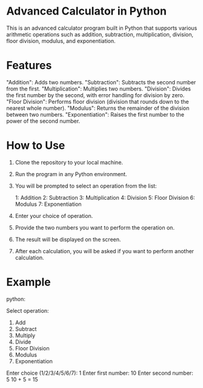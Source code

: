 # Advanced Calculator in Python

This is an advanced calculator program built in Python that supports various arithmetic operations such as addition, subtraction, multiplication, division, floor division, modulus, and exponentiation.

# Features

 "Addition": Adds two numbers.
 "Subtraction": Subtracts the second number from the first.
 "Multiplication": Multiplies two numbers.
 "Division": Divides the first number by the second, with error handling for division by zero.
 "Floor Division": Performs floor division (division that rounds down to the nearest whole number).
 "Modulus": Returns the remainder of the division between two numbers.
 "Exponentiation": Raises the first number to the power of the second number.

# How to Use

1. Clone the repository to your local machine.
2. Run the program in any Python environment.
3. You will be prompted to select an operation from the list:
   
    1: Addition
    2: Subtraction
    3: Multiplication
    4: Division
    5: Floor Division
    6: Modulus
    7: Exponentiation
   
5. Enter your choice of operation.
6. Provide the two numbers you want to perform the operation on.
7. The result will be displayed on the screen.
8. After each calculation, you will be asked if you want to perform another calculation.

# Example

python:

Select operation:
1. Add
2. Subtract
3. Multiply
4. Divide
5. Floor Division
6. Modulus
7. Exponentiation

Enter choice (1/2/3/4/5/6/7): 1
Enter first number: 10
Enter second number: 5
10 + 5 = 15

